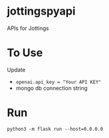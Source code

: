 # jottingspyapi
APIs for Jottings


# To Use

Update
- ``openai.api_key = "Your API KEY"``
- mongo db connection string

# Run 
``python3 -m flask run --host=0.0.0.0``